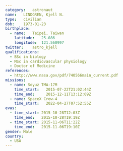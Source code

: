```yaml
---
category:	astronaut
name:	LINDGREN, Kjell N.
type:	civilian
dob:	1973-01-23
birthplace:
  - name:	Taipei, Taiwan
    latitude:	25.086
    longitude:	121.560997
twitter:	astro_kjell
qualifications:
  - BSc in biology
  - MSc in cardiovascular physiology
  - Doctor of Medicine
references:
  - http://www.nasa.gov/pdf/740566main_current.pdf
missions:
  - name: Soyuz TMA-17M
    time_start:   2015-07-22T21:02:44Z
    time_end:     2015-12-11T13:12:09Z
  - name: SpaceX Crew-4
    time_start:   2022-04-27T07:52:55Z
evas:
  - time_start: 2015-10-28T12:03Z
    time_end:   2015-10-28T19:19Z
  - time_start: 2015-11-06T11:22Z
    time_end:   2015-11-06T19:10Z
gender:	Male
country:
  - USA
---
```

